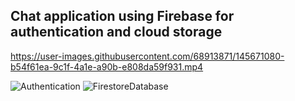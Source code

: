 ## Chat application using Firebase for authentication and cloud storage  

https://user-images.githubusercontent.com/68913871/145671080-b54f61ea-9c1f-4a1e-a90b-e808da59f931.mp4

![Authentication](https://user-images.githubusercontent.com/68913871/145671084-f1d28883-43c7-4ddd-9b43-30b0eff1b459.png)
![FirestoreDatabase](https://user-images.githubusercontent.com/68913871/145671088-de93b1f6-0a1c-4cb3-a5d2-7da73a35ad22.png)
